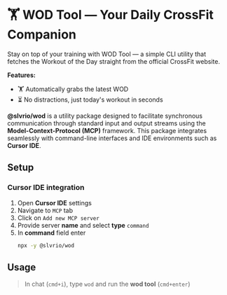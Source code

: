 # 🏋️ WOD Tool — Your Daily CrossFit Companion

Stay on top of your training with WOD Tool — a simple CLI utility that fetches the Workout of the Day straight from the official CrossFit website.

**Features:**

- 🏋️ Automatically grabs the latest WOD
- ⏳ No distractions, just today's workout in seconds

**@slvrio/wod** is a utility package designed to facilitate synchronous communication through standard input and output streams using the **Model-Context-Protocol (MCP)** framework. This package integrates seamlessly with command-line interfaces and IDE environments such as **Cursor IDE**.

## Setup

### Cursor IDE integration

1. Open **Cursor IDE** settings
2. Navigate to `MCP` tab
3. Click on `Add new MCP server`
4. Provide server **name** and select **type** `command`
5. In **command** field enter
   ```sh
   npx -y @slvrio/wod
   ```

## Usage

> In chat (`cmd+i`), type `wod` and run the **wod tool** (`cmd+enter`)
